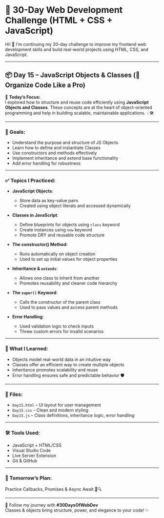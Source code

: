 # 🚀 30-Day Web Development Challenge (HTML + CSS + JavaScript)

Hi! 👋 I'm continuing my 30-day challenge to improve my frontend web development skills and build real-world projects using HTML, CSS, and JavaScript.

---

## 📦 Day 15 – JavaScript Objects & Classes (🧱 Organize Code Like a Pro)

📌 **Today’s Focus:**  
I explored how to structure and reuse code efficiently using **JavaScript Objects and Classes**. These concepts are at the heart of object-oriented programming and help in building scalable, maintainable applications. 💡🛠️

---

### 🎯 Goals:
- Understand the purpose and structure of JS Objects  
- Learn how to define and instantiate Classes  
- Use constructors and methods effectively  
- Implement inheritance and extend base functionality  
- Add error handling for robustness  

---

### ✅ Topics I Practiced:

- **JavaScript Objects**:
  - Store data as key-value pairs  
  - Created using object literals and accessed dynamically  

- **Classes in JavaScript**:
  - Define blueprints for objects using `class` keyword  
  - Create instances using `new` keyword  
  - Promote DRY and reusable code structure  

- **The constructor() Method**:
  - Runs automatically on object creation  
  - Used to set up initial values for object properties  

- **Inheritance & `extends`**:
  - Allows one class to inherit from another  
  - Promotes reusability and cleaner code hierarchy  

- **The `super()` Keyword**:
  - Calls the constructor of the parent class  
  - Used to pass values and access parent methods  

- **Error Handling**:
  - Used validation logic to check inputs  
  - Threw custom errors for invalid scenarios  

---

### 🧠 What I Learned:
- Objects model real-world data in an intuitive way  
- Classes offer an efficient way to create multiple objects  
- Inheritance promotes scalability and reuse  
- Error handling ensures safe and predictable behavior 🛡️

---

### 📁 Files:
- `Day15.html` – UI layout for user management  
- `Day15.css` – Clean and modern styling  
- `Day15.js` – Class definitions, inheritance logic, error handling  

---

### 🛠️ Tools Used:
- JavaScript + HTML/CSS  
- Visual Studio Code  
- Live Server Extension  
- Git & GitHub  

---

### 📌 Tomorrow’s Plan:
Practice Callbacks, Promises & Async Await.🔁🔍

---

🔖 Follow my journey with **#30DaysOfWebDev**  
Classes & objects bring structure, power, and elegance to your code! ✨